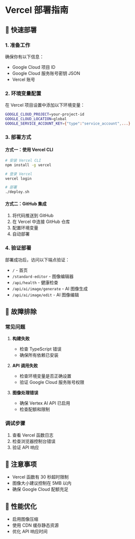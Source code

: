 # Vercel 部署指南

## 🚀 快速部署

### 1. 准备工作

确保你有以下信息：
- Google Cloud 项目 ID
- Google Cloud 服务账号密钥 JSON
- Vercel 账号

### 2. 环境变量配置

在 Vercel 项目设置中添加以下环境变量：

```bash
GOOGLE_CLOUD_PROJECT=your-project-id
GOOGLE_CLOUD_LOCATION=global
GOOGLE_SERVICE_ACCOUNT_KEY={"type":"service_account",...}
```

### 3. 部署方式

#### 方式一：使用 Vercel CLI

```bash
# 安装 Vercel CLI
npm install -g vercel

# 登录 Vercel
vercel login

# 部署
./deploy.sh
```

#### 方式二：GitHub 集成

1. 将代码推送到 GitHub
2. 在 Vercel 中连接 GitHub 仓库
3. 配置环境变量
4. 自动部署

### 4. 验证部署

部署成功后，访问以下端点验证：

- `/` - 首页
- `/standard-editor` - 图像编辑器
- `/api/health` - 健康检查
- `/api/ai/image/generate` - AI 图像生成
- `/api/ai/image/edit` - AI 图像编辑

## 🔧 故障排除

### 常见问题

1. **构建失败**
   - 检查 TypeScript 错误
   - 确保所有依赖已安装

2. **API 调用失败**
   - 检查环境变量是否正确设置
   - 验证 Google Cloud 服务账号权限

3. **图像处理错误**
   - 确保 Vertex AI API 已启用
   - 检查配额和限制

### 调试步骤

1. 查看 Vercel 函数日志
2. 检查浏览器控制台错误
3. 验证 API 响应

## 📝 注意事项

- Vercel 函数有 30 秒超时限制
- 图像大小建议控制在 5MB 以内
- 确保 Google Cloud 配额充足

## 🎯 性能优化

- 启用图像压缩
- 使用 CDN 缓存静态资源
- 优化 API 响应时间
